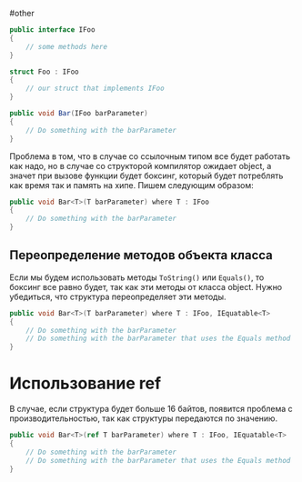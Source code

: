 #other 
```cs
public interface IFoo
{
    // some methods here
}

struct Foo : IFoo
{
    // our struct that implements IFoo
}

public void Bar(IFoo barParameter)
{
    // Do something with the barParameter
}
```

Проблема в том, что в случае со ссылочным типом все будет работать как надо, но в случае со структорой компилятор ожидает object, а значет при вызове функции будет боксинг, который будет потреблять как время так и память на хипе. Пишем следующим образом:

```cs
public void Bar<T>(T barParameter) where T : IFoo
{
    // Do something with the barParameter
}
```

## Переопределение методов объекта класса
Если мы будем использовать методы `ToString()` или `Equals()`, то боксинг все равно будет, так как эти методы от класса object. Нужно убедиться, что структура переопределяет эти методы.

```cs
public void Bar<T>(T barParameter) where T : IFoo, IEquatable<T>
{
    // Do something with the barParameter
    // Do something with the barParameter that uses the Equals method
}
```

# Использование ref
В случае, если структура будет больше 16 байтов, появится проблема с производительностью, так как структуры передаются по значению. 

```cs
public void Bar<T>(ref T barParameter) where T : IFoo, IEquatable<T>
{
    // Do something with the barParameter
    // Do something with the barParameter that uses the Equals method
}
```